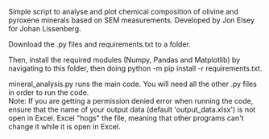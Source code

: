 Simple script to analyse and plot chemical composition of olivine and pyroxene minerals based on SEM measurements.
Developed by Jon Elsey for Johan Lissenberg. 

Download the .py files and requirements.txt to a folder.

Then, install the required modules (Numpy, Pandas and Matplotlib) by navigating to this folder, then doing 
python -m pip install -r requirements.txt.   

mineral_analysis.py runs the main code. You will need all the other .py files in order to run the code.   
Note: If you are getting a permission denied error when running the code, ensure that the name of your output data
(default 'output_data.xlsx') is not open in Excel. Excel "hogs" the file, meaning that other programs can't change it
while it is open in Excel.